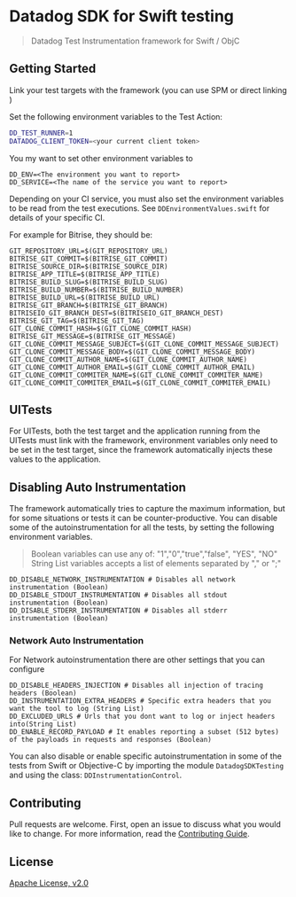 # Datadog SDK for Swift testing
> Datadog Test Instrumentation framework for Swift / ObjC

## Getting Started

Link your test targets with the framework (you can use SPM or direct linking )

Set the following environment variables to the Test Action:

```sh
DD_TEST_RUNNER=1
DATADOG_CLIENT_TOKEN=<your current client token>
```

You my want to set other environment variables to

```shell
DD_ENV=<The environment you want to report>
DD_SERVICE=<The name of the service you want to report>
```

Depending on your CI service, you must also set the environment variables to be read from the test executions. See `DDEnvironmentValues.swift` for details of your specific CI.

For example for Bitrise, they should be:

```shell
GIT_REPOSITORY_URL=$(GIT_REPOSITORY_URL)
BITRISE_GIT_COMMIT=$(BITRISE_GIT_COMMIT)
BITRISE_SOURCE_DIR=$(BITRISE_SOURCE_DIR)
BITRISE_APP_TITLE=$(BITRISE_APP_TITLE)
BITRISE_BUILD_SLUG=$(BITRISE_BUILD_SLUG)
BITRISE_BUILD_NUMBER=$(BITRISE_BUILD_NUMBER)
BITRISE_BUILD_URL=$(BITRISE_BUILD_URL)
BITRISE_GIT_BRANCH=$(BITRISE_GIT_BRANCH)
BITRISEIO_GIT_BRANCH_DEST=$(BITRISEIO_GIT_BRANCH_DEST)
BITRISE_GIT_TAG=$(BITRISE_GIT_TAG)
GIT_CLONE_COMMIT_HASH=$(GIT_CLONE_COMMIT_HASH)
BITRISE_GIT_MESSAGE=$(BITRISE_GIT_MESSAGE)
GIT_CLONE_COMMIT_MESSAGE_SUBJECT=$(GIT_CLONE_COMMIT_MESSAGE_SUBJECT)
GIT_CLONE_COMMIT_MESSAGE_BODY=$(GIT_CLONE_COMMIT_MESSAGE_BODY)
GIT_CLONE_COMMIT_AUTHOR_NAME=$(GIT_CLONE_COMMIT_AUTHOR_NAME)
GIT_CLONE_COMMIT_AUTHOR_EMAIL=$(GIT_CLONE_COMMIT_AUTHOR_EMAIL)
GIT_CLONE_COMMIT_COMMITER_NAME=$(GIT_CLONE_COMMIT_COMMITER_NAME)
GIT_CLONE_COMMIT_COMMITER_EMAIL=$(GIT_CLONE_COMMIT_COMMITER_EMAIL)
```

## UITests

For UITests, both the test target and the application running from the UITests must link with the framework, environment variables only need to be set in the test target, since the framework automatically injects these values to the application.

## Disabling Auto Instrumentation

The framework automatically tries to capture the maximum information, but for some situations or tests it can be counter-productive. You can disable some of the autoinstrumentation for all the tests, by setting the following environment variables. 

>Boolean variables can use any of: "1","0","true","false", "YES", "NO"
>String List variables accepts a list of elements separated by "," or ";"


```shell
DD_DISABLE_NETWORK_INSTRUMENTATION # Disables all network instrumentation (Boolean)
DD_DISABLE_STDOUT_INSTRUMENTATION # Disables all stdout instrumentation (Boolean)
DD_DISABLE_STDERR_INSTRUMENTATION # Disables all stderr instrumentation (Boolean)
```

### Network Auto Instrumentation

For Network autoinstrumentation there are other settings that you can configure

```shell
DD_DISABLE_HEADERS_INJECTION # Disables all injection of tracing headers (Boolean)
DD_INSTRUMENTATION_EXTRA_HEADERS # Specific extra headers that you want the tool to log (String List)
DD_EXCLUDED_URLS # Urls that you dont want to log or inject headers into(String List)
DD_ENABLE_RECORD_PAYLOAD # It enables reporting a subset (512 bytes) of the payloads in requests and responses (Boolean)
```

You can also disable or enable specific autoinstrumentation in some of the tests from Swift or Objective-C by importing the module `DatadogSDKTesting` and using the class: `DDInstrumentationControl`.


## Contributing

Pull requests are welcome. First, open an issue to discuss what you would like to change. For more information, read the [Contributing Guide](CONTRIBUTING.md).

## License

[Apache License, v2.0](LICENSE)

